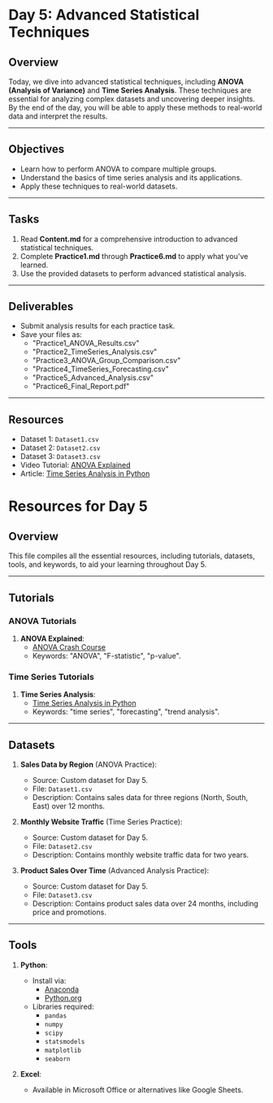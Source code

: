 # Day 5: Advanced Statistical Techniques

## Overview
Today, we dive into advanced statistical techniques, including **ANOVA (Analysis of Variance)** and **Time Series Analysis**. These techniques are essential for analyzing complex datasets and uncovering deeper insights. By the end of the day, you will be able to apply these methods to real-world data and interpret the results.

---

## Objectives
- Learn how to perform ANOVA to compare multiple groups.
- Understand the basics of time series analysis and its applications.
- Apply these techniques to real-world datasets.

---

## Tasks
1. Read **Content.md** for a comprehensive introduction to advanced statistical techniques.
2. Complete **Practice1.md** through **Practice6.md** to apply what you've learned.
3. Use the provided datasets to perform advanced statistical analysis.

---

## Deliverables
- Submit analysis results for each practice task.
- Save your files as:
  - "Practice1_ANOVA_Results.csv"
  - "Practice2_TimeSeries_Analysis.csv"
  - "Practice3_ANOVA_Group_Comparison.csv"
  - "Practice4_TimeSeries_Forecasting.csv"
  - "Practice5_Advanced_Analysis.csv"
  - "Practice6_Final_Report.pdf"

---

## Resources
- Dataset 1: `Dataset1.csv`
- Dataset 2: `Dataset2.csv`
- Dataset 3: `Dataset3.csv`
- Video Tutorial: [ANOVA Explained](https://www.youtube.com/results?search_query=ANOVA+explained)
- Article: [Time Series Analysis in Python](https://towardsdatascience.com/time-series-analysis-in-python)


# Resources for Day 5

## Overview
This file compiles all the essential resources, including tutorials, datasets, tools, and keywords, to aid your learning throughout Day 5.

---

## Tutorials

### ANOVA Tutorials
1. **ANOVA Explained**:
   - [ANOVA Crash Course](https://www.youtube.com/results?search_query=ANOVA+explained)
   - Keywords: "ANOVA", "F-statistic", "p-value".

### Time Series Tutorials
1. **Time Series Analysis**:
   - [Time Series Analysis in Python](https://towardsdatascience.com/time-series-analysis-in-python)
   - Keywords: "time series", "forecasting", "trend analysis".

---

## Datasets
1. **Sales Data by Region** (ANOVA Practice):
   - Source: Custom dataset for Day 5.
   - File: `Dataset1.csv`
   - Description: Contains sales data for three regions (North, South, East) over 12 months.

2. **Monthly Website Traffic** (Time Series Practice):
   - Source: Custom dataset for Day 5.
   - File: `Dataset2.csv`
   - Description: Contains monthly website traffic data for two years.

3. **Product Sales Over Time** (Advanced Analysis Practice):
   - Source: Custom dataset for Day 5.
   - File: `Dataset3.csv`
   - Description: Contains product sales data over 24 months, including price and promotions.

---

## Tools
1. **Python**:
   - Install via:
     - [Anaconda](https://www.anaconda.com/products/distribution)
     - [Python.org](https://www.python.org/downloads/)
   - Libraries required:
     - `pandas`
     - `numpy`
     - `scipy`
     - `statsmodels`
     - `matplotlib`
     - `seaborn`

2. **Excel**:
   - Available in Microsoft Office or alternatives like Google Sheets.